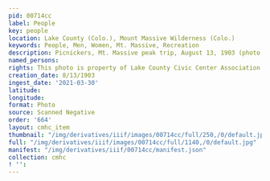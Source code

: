 ```yaml
---
pid: 00714cc
label: People
key: people
location: Lake County (Colo.), Mount Massive Wilderness (Colo.)
keywords: People, Men, Women, Mt. Massive, Recreation
description: Picnickers, Mt. Massive peak trip, August 13, 1903 (photo by Rev. Grimes)
named_persons: 
rights: This photo is property of Lake County Civic Center Association.
creation_date: 8/13/1903
ingest_date: '2021-03-30'
latitude: 
longitude: 
format: Photo
source: Scanned Negative
order: '664'
layout: cmhc_item
thumbnail: "/img/derivatives/iiif/images/00714cc/full/250,/0/default.jpg"
full: "/img/derivatives/iiif/images/00714cc/full/1140,/0/default.jpg"
manifest: "/img/derivatives/iiif/00714cc/manifest.json"
collection: cmhc
! '': 
---
```


